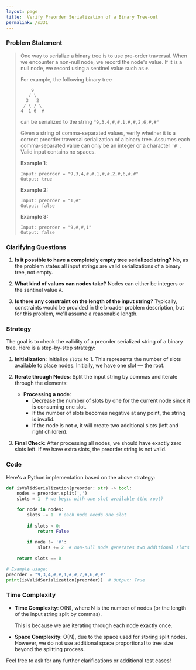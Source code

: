 ```yaml
---
layout: page
title:  Verify Preorder Serialization of a Binary Tree-out
permalink: /s331
---
```


### Problem Statement

> One way to serialize a binary tree is to use pre-order traversal. When we encounter a non-null node, we record the node's value. If it is a null node, we record using a sentinel value such as `#`.
>
> For example, the following binary tree
> ```
>     9
>    / \
>   3   2
>  / \ / \
> 4  1 6  #
> ```
> can be serialized to the string `"9,3,4,#,#,1,#,#,2,6,#,#"`
>
> Given a string of comma-separated values, verify whether it is a correct preorder traversal serialization of a binary tree. Assumes each comma-separated value can only be an integer or a character `'#'`.
> Valid input contains no spaces.
>
> **Example 1:**
> ```
> Input: preorder = "9,3,4,#,#,1,#,#,2,#,6,#,#"
> Output: true
> ```
> **Example 2:**
> ```
> Input: preorder = "1,#"
> Output: false
> ```
> **Example 3:**
> ```
> Input: preorder = "9,#,#,1"
> Output: false
> ```

### Clarifying Questions

1. **Is it possible to have a completely empty tree serialized string?**
   No, as the problem states all input strings are valid serializations of a binary tree, not empty.

2. **What kind of values can nodes take?**
   Nodes can either be integers or the sentinel value `#`.

3. **Is there any constraint on the length of the input string?**
   Typically, constraints would be provided in the broader problem description, but for this problem, we'll assume a reasonable length.

### Strategy

The goal is to check the validity of a preorder serialized string of a binary tree. Here is a step-by-step strategy:

1. **Initialization**: 
   Initialize `slots` to 1. This represents the number of slots available to place nodes. Initially, we have one slot — the root.

2. **Iterate through Nodes**:
   Split the input string by commas and iterate through the elements:
   
   - **Processing a node**:
     - Decrease the number of slots by one for the current node since it is consuming one slot.
     - If the number of slots becomes negative at any point, the string is invalid.
     - If the node is not `#`, it will create two additional slots (left and right children).

3. **Final Check**:
   After processing all nodes, we should have exactly zero slots left. If we have extra slots, the preorder string is not valid.

### Code

Here's a Python implementation based on the above strategy:

```python
def isValidSerialization(preorder: str) -> bool:
    nodes = preorder.split(',')
    slots = 1  # we begin with one slot available (the root)

    for node in nodes:
        slots -= 1  # each node needs one slot
        
        if slots < 0:
            return False
        
        if node != '#':
            slots += 2  # non-null node generates two additional slots
        
    return slots == 0

# Example usage:
preorder = "9,3,4,#,#,1,#,#,2,#,6,#,#"
print(isValidSerialization(preorder))  # Output: True
```

### Time Complexity

- **Time Complexity**: O(N), where N is the number of nodes (or the length of the input string split by commas).
  
  This is because we are iterating through each node exactly once.

- **Space Complexity**: O(N), due to the space used for storing split nodes. However, we do not use additional space proportional to tree size beyond the splitting process.

Feel free to ask for any further clarifications or additional test cases!
